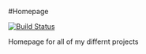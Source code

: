 #Homepage

[![Build Status](https://travis-ci.org/patengelbert/homepage.svg?branch=master)](https://travis-ci.org/patengelbert/homepage)

Homepage for all of my differnt projects
